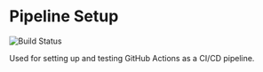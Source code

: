# Pipeline Setup

![Build Status](https://github.com/walshta/pipeline-setup/workflows/Continuous%20Integration/badge.svg)

Used for setting up and testing GitHub Actions as a CI/CD pipeline.
